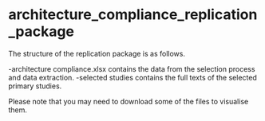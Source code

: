 # architecture_compliance_replication_package

The structure of the replication package is as follows.

-architecture compliance.xlsx contains the data from the selection process and data extraction.
-selected studies contains the full texts of the selected primary studies.


Please note that you may need to download some of the files to visualise them.

